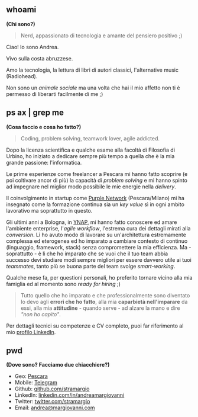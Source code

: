 ## whoami

**(Chi sono?)**

> Nerd, appassionato di tecnologia e amante del pensiero positivo ;)

Ciao! Io sono Andrea.

Vivo sulla costa abruzzese.

Amo la tecnologia, la lettura di libri di autori classici, l'alternative music (Radiohead).

Non sono un *animale sociale* ma una volta che hai il mio affetto non ti è permesso di liberarti facilmente di me ;)


## ps ax | grep me

**(Cosa faccio e cosa ho fatto?)**

> Coding, problem solving, teamwork lover, agile addicted.

Dopo la licenza scientifica e qualche esame alla facoltà di Filosofia di Urbino, ho iniziato a dedicare sempre più tempo a quella che è la mia grande passione: l'informatica.

Le prime esperienze come freelancer a Pescara mi hanno fatto scoprire (e poi coltivare ancor di più) la capacità di *problem solving* e mi hanno spinto ad impegnare nel miglior modo possibile le mie energie nella *delivery*.

Il coinvolgimento in startup come [Purple Network](https://www.purplenetwork.it/) (Pescara/Milano) mi ha insegnato come la formazione continua sia un *key value* sì in ogni ambito lavorativo ma soprattutto in questo.

Gli ultimi anni a Bologna, in [YNAP](http://www.ynap.com/), mi hanno fatto conoscere ed amare l'ambiente enterprise, l'*agile workflow*, l'estrema cura dei dettagli mirati alla *conversion*. Lì ho avuto modo di lavorare su un'architettura estremamente complessa ed eterogenea ed ho imparato a cambiare contesto di continuo (linguaggio, framework, stack) senza compromettere la mia efficienza. Ma - soprattutto - è lì che ho imparato che se vuoi che il tuo team abbia successo devi studiare modi sempre migliori per essere davvero utile ai tuoi *teammates*, tanto più se buona parte del team svolge *smart-working*.

Qualche mese fa, per questioni personali, ho preferito tornare vicino alla mia famiglia ed al momento sono *ready for hiring* ;)

> Tutto quello che ho imparato e che professionalmente sono diventato lo devo agli **errori che ho fatto**, alla mia **caparbietà nell'imparare** da essi, alla mia **attitudine** - quando serve - ad alzare la mano e dire *"non ho capito"*.

Per dettagli tecnici su competenze e CV completo, puoi far riferimento al mio [profilo LinkedIn](https://www.linkedin.com/in/andreamargiovanni/).

## pwd

**(Dove sono? Facciamo due chiacchiere?)**

* Geo: [Pescara](https://www.openstreetmap.org/relation/42014#map=13/42.4556/14.2033)
* Mobile: [Telegram](https://t.me/stramargio)
* Github: [github.com/stramargio](https://github.com/stramargio)
* LinkedIn: [linkedin.com/in/andreamargiovanni](https://www.linkedin.com/in/andreamargiovanni/)
* Twitter: [twitter.com/stramargio](https://twitter.com/stramargio)
* Email: [andrea@margiovanni.com](mailto:andrea@margiovanni.com)

